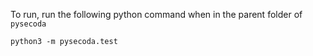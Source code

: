 To run, run the following python command when in the parent folder of `pysecoda`

```
python3 -m pysecoda.test
```
